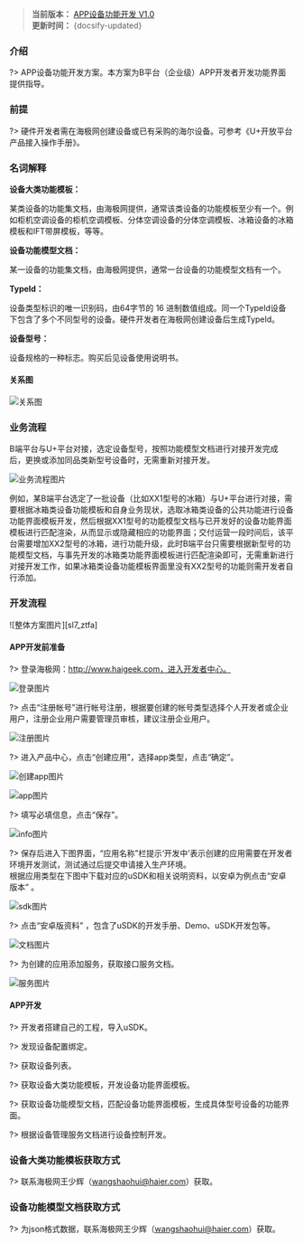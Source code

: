 
>**当前版本：** [APP设备功能开发 V1.0](zh-cn/ChangeLog/sl7)   
**更新时间：** {docsify-updated} 



### 介绍  

?> APP设备功能开发方案。本方案为B平台（企业级）APP开发者开发功能界面提供指导。   

### 前提    

?> 硬件开发者需在海极网创建设备或已有采购的海尔设备。可参考《U+开放平台产品接入操作手册》。 


### 名词解释  

**设备大类功能模板：**    

某类设备的功能集文档，由海极网提供，通常该类设备的功能模板至少有一个。例如柜机空调设备的柜机空调模板、分体空调设备的分体空调模板、冰箱设备的冰箱模板和IFT带屏模板，等等。  


**设备功能模型文档：**  

某一设备的功能集文档，由海极网提供，通常一台设备的功能模型文档有一个。


**TypeId：**   

设备类型标识的唯一识别码，由64字节的 16 进制数值组成。同一个TypeId设备下包含了多个不同型号的设备。硬件开发者在海极网创建设备后生成TypeId。  

**设备型号：**   

设备规格的一种标志。购买后见设备使用说明书。  

#### 关系图  

![关系图][sl7_er] 


### 业务流程  

B端平台与U+平台对接，选定设备型号，按照功能模型文档进行对接开发完成后，更换或添加同品类新型号设备时，无需重新对接开发。  

![业务流程图片][sl7_yewu]   

例如，某B端平台选定了一批设备（比如XX1型号的冰箱）与U+平台进行对接，需要根据冰箱类设备功能模板和自身业务现状，选取冰箱类设备的公共功能进行设备功能界面模板开发，然后根据XX1型号的功能模型文档与已开发好的设备功能界面模板进行匹配渲染，从而显示或隐藏相应的功能界面；交付运营一段时间后，该平台需要增加XX2型号的冰箱，进行功能升级，此时B端平台只需要根据新型号的功能模型文档，与事先开发的冰箱类功能界面模板进行匹配渲染即可，无需重新进行对接开发工作，如果冰箱类设备功能模板界面里没有XX2型号的功能则需开发者自行添加。  


### 开发流程   
 
![整体方案图片][sl7_ztfa]    


#### APP开发前准备 

?> 登录海极网：http://www.haigeek.com，进入开发者中心。    

![登录图片][sl7_login] 	

?> 点击“注册帐号”进行帐号注册，根据要创建的帐号类型选择个人开发者或企业用户，注册企业用户需要管理员审核，建议注册企业用户。  

![注册图片][sl7_register]   

?> 进入产品中心，点击“创建应用”，选择app类型，点击“确定”。

![创建app图片][sl7_creat]   

![app图片][sl7_app] 

?> 填写必填信息，点击“保存”。

![info图片][sl7_info]    

?> 保存后进入下图界面，“应用名称”栏提示‘开发中’表示创建的应用需要在开发者环境开发测试，测试通过后提交申请接入生产环境。  
根据应用类型在下图中下载对应的uSDK和相关说明资料，以安卓为例点击“安卓版本” 。

![sdk图片][sl7_sdk]   

?> 点击“安卓版资料” ，包含了uSDK的开发手册、Demo、uSDK开发包等。

![文档图片][sl7_resources]   

?> 为创建的应用添加服务，获取接口服务文档。

![服务图片][sl7_server]    
 

#### APP开发  


?> 开发者搭建自己的工程，导入uSDK。    


?> 发现设备配置绑定。  


?> 获取设备列表。  


?> 获取设备大类功能模板，开发设备功能界面模板。  


?> 获取设备功能模型文档，匹配设备功能界面模板，生成具体型号设备的功能界面。


?> 根据设备管理服务文档进行设备控制开发。







<!--     
1、	应用开发者根据设备功能模板开发自己所需的设备功能界面模板；  
2、	在APP设备列表界面中，当用户点击某个设备（空调设备）时，应用开发者需要根据该设备的TypeId获取海极网设备功能模型数据（json）,建议应用开发者将设备功能模型数据存入自己的服务中,通过请求本地服务来获取设备功能模型数据；  
3、	获取到设备功能模型数据后，应用开发者需要将获取的数据与已开发好的设备功能界面模板进行匹配，从而将需要的功能显示，不需要的功能隐藏或置灰；  
4、	渲染匹配后生成真正需要的设备功能界面；如果设备有自定义的功能则需要应用开发者自行添加该功能。后续再有同类设备接入可直接匹配设备功能界面模板，无需维护功能的命令关系。  

**说明：**  

| 步骤   | 属性   | 信息提供方  | 说明|  
| -----|:---------:|:-----:|:--------:|
| 1    | 设备功能模板  |硬件开发者 |海尔设备由海极网提供 |  
| 1    | APP设备功能界面模板  |应用开发者 |功能界面模板由APP开发者开发 |  
| 2    | 设备功能模型数据  |海极网 |Rest接口 仅支持Https请求或提供json文档 |  
| 3    | APP设备列表界面  |应用开发者 |列表界面由APP开发者开发 |  
| 4    | APP设备功能界面  |应用开发者 |通过匹配渲染设备功能界面模板获得 |  
  
### 开发APP设备功能流程图   

![流程图][sl7_rjgc]  

-->

### 设备大类功能模板获取方式  

  
?> 联系海极网王少辉（wangshaohui@haier.com）获取。  



### 设备功能模型文档获取方式  

?> 为json格式数据，联系海极网王少辉（wangshaohui@haier.com）获取。  





[^-^]:常用图片注释
[sl7_ztfa]:_media/_Solutions/sl7ztfa.png  

[sl7_rjgc]:_media/_Solutions/sl7rjgc.png  

[sl7_er]:_media/_Solutions/sl7er.png    

[sl7_yewu]:_media/_Solutions/sl7yewu.png    

[sl7_login]:_media/_Solutions/sl7login.png  

[sl7_register]:_media/_Solutions/sl7register.png   

[sl7_creat]:_media/_Solutions/sl7creat.png     

[sl7_app]:_media/_Solutions/sl7app.png    

[sl7_info]:_media/_Solutions/sl7info.png 

[sl7_sdk]:_media/_Solutions/sl7usdk.png  

[sl7_world]:_media/_Solutions/sl7world.png 

[sl7_resources]:_media/_Solutions/sl7resources.png   

[sl7_server]:_media/_Solutions/sl7server.png   
